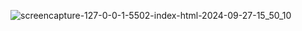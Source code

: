 ![screencapture-127-0-0-1-5502-index-html-2024-09-27-15_50_10](https://github.com/user-attachments/assets/fe353fae-54da-44ba-a82f-4c3b052a3d47)
